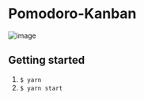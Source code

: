 # Pomodoro-Kanban


![image](https://user-images.githubusercontent.com/17310377/90021496-52564700-dcec-11ea-86b6-3a9c5c81799c.png)

## Getting started
1. `$ yarn`
1. `$ yarn start`
